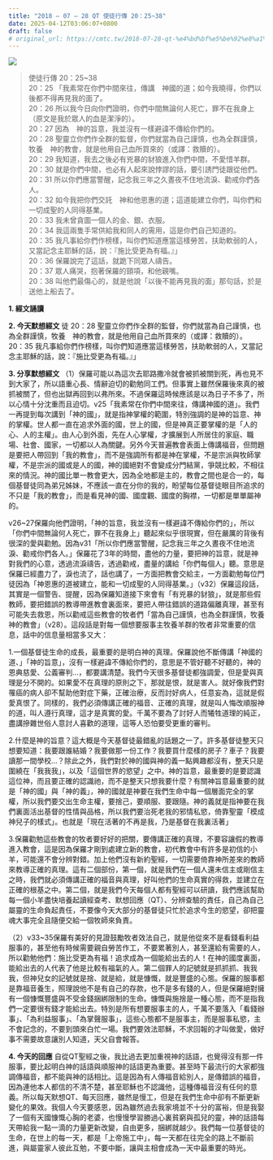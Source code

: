 ```yaml
---
title: "2018 – 07 – 28 QT 使徒行傳 20：25~38"
date: 2025-04-12T03:06:07+0800
draft: false
# original_url: https://cmtc.tw/2018-07-28-qt-%e4%bd%bf%e5%be%92%e8%a1%8c%e5%82%b3-20%ef%bc%9a2538
---
```


![](/images/qt.jpg)
> 使徒行傳 20：25\~38  
> 20：25 「我素常在你們中間來往，傳講　神國的道；如今我曉得，你們以後都不得再見我的面了。  
> 20：26 所以我今日向你們證明，你們中間無論何人死亡，罪不在我身上（原文是我於眾人的血是潔淨的）。  
> 20：27 因為　神的旨意，我並沒有一樣避諱不傳給你們的。  
> 20：28 聖靈立你們作全群的監督，你們就當為自己謹慎，也為全群謹慎，牧養　神的教會，就是他用自己血所買來的（或譯：救贖的）。  
> 20：29 我知道，我去之後必有兇暴的豺狼進入你們中間，不愛惜羊群。  
> 20：30 就是你們中間，也必有人起來說悖謬的話，要引誘門徒跟從他們。  
> 20：31 所以你們應當警醒，記念我三年之久晝夜不住地流淚、勸戒你們各人。  
> 20：32 如今我把你們交託　神和他恩惠的道；這道能建立你們，叫你們和一切成聖的人同得基業。  
> 20：33 我未曾貪圖一個人的金、銀、衣服。  
> 20：34 我這兩隻手常供給我和同人的需用，這是你們自己知道的。  
> 20：35 我凡事給你們作榜樣，叫你們知道應當這樣勞苦，扶助軟弱的人，又當記念主耶穌的話，說：『施比受更為有福。』」  
> 20：36 保羅說完了這話，就跪下同眾人禱告。  
> 20：37 眾人痛哭，抱著保羅的頸項，和他親嘴。  
> 20：38 叫他們最傷心的，就是他說「以後不能再見我的面」那句話，於是送他上船去了。

**1. 經文誦讀**

**2.  今天默想經文**
徒 20：28 聖靈立你們作全群的監督，你們就當為自己謹慎，也為全群謹慎，牧養　神的教會，就是他用自己血所買來的（或譯：救贖的）。  
20：35 我凡事給你們作榜樣，叫你們知道應當這樣勞苦，扶助軟弱的人，又當記念主耶穌的話，說：『施比受更為有福。』」

**3. 分享默想經文**
（1）保羅可能以為這次去耶路撒冷就會被抓被關到死，再也見不到大家了，所以語重心長、情辭迫切的勸勉同工們。但事實上雖然保羅後來真的被抓被關了，但也出獄再回到以弗所來。不過保羅這時候應該是以為日子不多了，所以心情十分沈重而且迫切。v25「我素常在你們中間來往，傳講神國的道」。我們一再提到每次講到「神的國」，就是指神掌權的範圍，特別強調的是神的旨意、神的掌權。世人都一直在追求外面的國，世上的國，但是神真正要掌權的是「人的心、人的主權」。由人心到外面，先在人心掌權，才擴展到人所居住的家庭、職場、社會、國家，一切都以人為關鍵。另外今天普遍教會表面上傳講福音，但問題是要把人帶回到「我的教會」，而不是強調所有都是神在掌權，不是宗派與牧師掌權，不是宗派的國或是人的國，神的國絕對不會變成分門結黨，爭競比較，不相往來的情況。神的國比單一教會更大，因為全地都是主的，教會之間也是合一的，每個基督徒同為弟兄姊妹，不應該一直在分你的我的，盼望每位基督徒眼目所追求的不只是「我的教會」，而是看見神的國、國度觀、國度的胸襟，一切都是單單屬神的。

v26\~27保羅向他們證明，「神的旨意，我並沒有一樣避諱不傳給你們的」，所以「你們中間無論何人死亡，罪不在我身上」聽起來似乎很現實，但在嚴厲的背後有很深的愛與勸勉。因為v31「所以你們應當警醒，記念我三年之久晝夜不住地流淚、勸戒你們各人。」保羅花了3年的時間，盡他的力量，要把神的旨意，就是神對我們的心意，透過流淚禱告，透過勸戒，盡量的講給「你們每個人」聽。意思是保羅已經盡力了，淚也流了，話也講了，一方面把教會交給主，一方面勸勉每位門徒因為「神恩惠的道被建立，能和一切成聖的人同得基業。」（v32）保羅這段話，其實是一個警告、提醒，因為保羅知道接下來會有「有兇暴的豺狼」，就是那些假教師，要把錯誤的教導帶進教會裏面來，要把人帶往錯誤的道路偏離真理，甚至有可能失去救恩，所以勸戒這些教會的牧者們「當為自己謹慎，也為全群謹慎，牧養神的教會」（v28）。這段話是對每一個想要服事主牧養羊群的牧者非常重要的信息，話中的信息量相當多又大：

1.一個基督徒生命的成長，最重要的是明白神的真理。保羅說他不斷傳講「神國的道、」「神的旨意」，沒有一樣避諱不傳給你們的，意思是不管好聽不好聽的，神的恩典慈愛、公義審判…，都要講清楚。我們今天很多基督徒都強調愛，但是愛與真理是分不開的。如果愛不在真理的原則之下，那就是恨，就是害人。就好像我們對罹癌的病人卻不幫助他對症下藥，正確治療，反而討好病人，任意妄為，這就是假愛真恨了。同樣的，我們必須傳講正確的福音、正確的真理，就是叫人悔改順服神的道，叫人遵行真理，這才是真實的愛。千萬不要為了討好人而犧牲道理的純正，盡講摻雜世俗人意討人喜歡的道理，這等人恐怕要受更重的審判。

2.什麼是神的旨意？這大概是今天基督徒最錯亂的話題之一了。許多基督徒整天只想要知道：我要跟誰結婚？我要做那一份工作？我要買什麼樣的房子？車子？我要讀那一間學校…？除此之外，我們對於神的國與神的義一點興趣都沒有，整天只是圍繞在「我我我」，以及「這個世界的慾望」之中。神的旨意，最重要的是要認識這位神，而且要正確的認識祂，而不是整天只想我要什麼？有關神旨意最重要的就是「神的國」與「神的義」，神的國就是神要在我們生命中每一個層面完全的掌權，所以我們要交出生命主權，要捨己，要順服、要跟隨。神的義就是指神要在我們裏面活出基督的性情與品格，所以我們要治死老我的邪情私慾，倚靠聖靈「模成神兒子的樣式」。也就是「現在活著的不再是我，乃是基督在我裏活著」

3.保羅勸勉這些教會的牧者要好好的把關，要傳講正確的真理，不要容讓假的教導進入教會，這是因為保羅才剛到處建立新的教會，初代教會中有許多是初信的小羊，可能還不會分辨對錯。加上他們沒有新約聖經，一切需要倚靠神所差來的教師來教導正確的真理。這有二個部份，第一個，就是我們在一個人還未信主或剛信主之時，我們就必須傳講正確的福音與真理，好叫他們的生命真實的得救，並建立在正確的根基之中。第二個，就是我們今天每個人都有聖經可以研讀，我們應該幫助每一個小羊盡快培養起讀經查考、默想回應（QT）、分辨查驗的責任，自己為自己屬靈的生命負起責任，不要像今天大部分的基督徒只忙於追求今生的慾望，卻把靈魂大事完全且隨便交給一個牧師來負責。

（2）v33\~35保羅有美好的見證鼓勵牧者效法自己，就是他從來不是看錢看利益服事的，甚至他有時候需要親自勞苦作工，不要累著別人，甚至還給有需要的人，所以勸勉他們：施比受更為有福！追求成為一個能給出去的人！在神的國度裏面，能給出去的人代表了他是比較有福氣的人。第二個罪人的記號就是抓抓抓、我我我，但神兒女的記號就是捨、就是給，就是慷慨，就是豐盛的心態。保羅的服事都是靠福音養生，照理說他不是有自己的存款，也不是多有錢的人，但是保羅絕對擁有一個慷慨豐盛與不受金錢捆綁限制的生命。慷慨與施捨是一種心態，而不是指我們一定要很有錢才能給出去。特別是所有想要服事主的人，千萬不要落入「看錢辦事」、「為利益服事」、「為掌聲服事」，這些心態都不是服事主，而是服事私慾，主不會記念的，不要到頭來白忙一場。我們要效法耶穌，不求回報的才叫做愛，做好事不需要故意讓別人知道，天父自會報答。

**4. 今天的回應**
自從QT聖經之後，我比過去更加重視神的話語，也覺得沒有那一件服事，要比起明白神的話語與順服神的話語更為重要。甚至時下最流行的大家都強調傳福音，都不能與神的話相比。這是因為有人傳福音給別人，是傳錯誤的福音，因為連他本人都信的不清不楚，甚至耶穌也不認識他，這種傳福音沒有任何的意義。所以每天默想QT、每天回應，雖然是慢工，但是在我們生命中卻有不斷更新變化的果效。我個人今天要感恩，因為雖然過去我家境並不十分的富裕，但是我娶了一個有天國慷慨心胸的老婆，也慢慢學習勝過心裏貧窮與孤兒的靈，神的話語每天帶給我一點一滴的力量更新改變，自由更多，捆綁就越少。我們每一位基督徒的生命，在世上的每一天，都是「上帝施工中」，每一天都在往完全的路上不斷前進，與屬靈家人彼此互勉，不要中斷，讓與主相會成為一天中最重要的時光。
